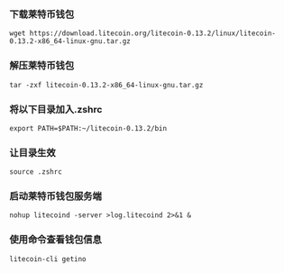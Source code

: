 ### 下载莱特币钱包
```
wget https://download.litecoin.org/litecoin-0.13.2/linux/litecoin-0.13.2-x86_64-linux-gnu.tar.gz
```

### 解压莱特币钱包
```
tar -zxf litecoin-0.13.2-x86_64-linux-gnu.tar.gz
```

### 将以下目录加入.zshrc
```
export PATH=$PATH:~/litecoin-0.13.2/bin
```

### 让目录生效
```
source .zshrc
```

### 启动莱特币钱包服务端
```
nohup litecoind -server >log.litecoind 2>&1 &
```

### 使用命令查看钱包信息

```
litecoin-cli getino
```





